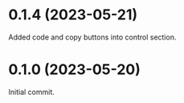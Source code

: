 # 0.1.4 (2023-05-21)

Added code and copy buttons into control section.

# 0.1.0 (2023-05-20)

Initial commit.
